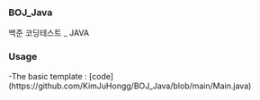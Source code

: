 <h3> BOJ_Java </h3>
백준 코딩테스트 _ JAVA

  <h3> Usage </h3>
-The basic template : [code](https://github.com/KimJuHongg/BOJ_Java/blob/main/Main.java)
